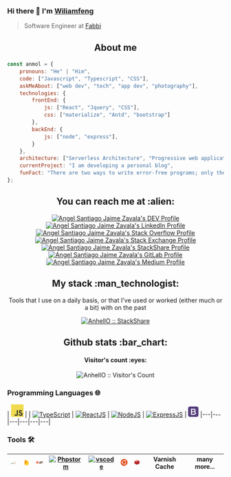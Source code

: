 ### Hi there 👋 I'm [Wiliamfeng](https://wiliamfeng.github.io/profile/)
> Software Engineer at [Fabbi](https://fabbi.com.vn/)

<h2 align="center">About me</h2>

```javascript
const anmol = {
    pronouns: "He" | "Him",
    code: ["Javascript", "Typescript", "CSS"],
    askMeAbout: ["web dev", "tech", "app dev", "photography"],
    technologies: {
        frontEnd: {
            js: ["React", "Jquery", "CSS"],
            css: ["materialize", "Antd", "bootstrap"]
        },
        backEnd: {
            js: ["node", "express"],
        }
    },
    architecture: ["Serverless Architecture", "Progressive web applications", "Single page applications"],
    currentProject: "I am developing a personal blog",
    funFact: "There are two ways to write error-free programs; only the third one works"
};
```

<h2 align="center">You can reach me at :alien:</h2>

<p align="center">
  <a href="https://dev.to/wiliamfeng">
    <img src="https://d2fltix0v2e0sb.cloudfront.net/dev-badge.svg" alt="Angel Santiago Jaime Zavala's DEV Profile" height="30" width="30">
  </a>

  <a href="https://www.linkedin.com/in/vietphong1105/">
    <img src="https://www.vectorlogo.zone/logos/linkedin/linkedin-icon.svg" alt="Angel Santiago Jaime Zavala's LinkedIn Profile" height="30" width="30">
  </a>

  <a href="https://stackoverflow.com/users/8325791/wiliamfeng">
    <img src="https://www.vectorlogo.zone/logos/stackoverflow/stackoverflow-icon.svg" alt="Angel Santiago Jaime Zavala's Stack Overflow Profile" height="30" width="30">
  </a>

  <a href="https://meta.stackexchange.com/users/876750/wiliamfeng">
    <img src="https://www.vectorlogo.zone/logos/stackexchange/stackexchange-icon.svg" alt="Angel Santiago Jaime Zavala's Stack Exchange Profile" height="30" width="30">
  </a>

  <a href="https://stackshare.io/wiliamfeng">
    <img src="https://cdn.worldvectorlogo.com/logos/stackshare.svg" alt="Angel Santiago Jaime Zavala's StackShare Profile" height="30" width="30">
  </a>
  
  <a href="https://gitlab.com/wiliamfeng">
    <img src="https://www.vectorlogo.zone/logos/gitlab/gitlab-icon.svg" alt="Angel Santiago Jaime Zavala's GitLab Profile" height="30" width="30">
  </a>
  
  <a href="https://medium.com/@wiliamfeng">
    <img src="https://www.vectorlogo.zone/logos/medium/medium-tile.svg" alt="Angel Santiago Jaime Zavala's Medium Profile" height="30" width="30">
  </a>
  
</p>

<h2 align="center">My stack :man_technologist:</h2>

<p align="center">Tools that I use on a daily basis, or that I've used or worked (either much or a bit) with on the past</p>
<p align="center">
  <a href="https://stackshare.io/anhello/my-personal-stack">
    <img src="http://img.shields.io/badge/tech-stack-0690fa.svg?style=flat" alt="AnhellO :: StackShare" />
  </a>
</p>

<h2 align="center">Github stats :bar_chart:</h2>

<h4 align="center">Visitor's count :eyes:</h4>

<p align="center"><img src="https://profile-counter.glitch.me/{AnhellO}/count.svg" alt="AnhellO :: Visitor's Count" /></p>

### Programming Languages 🌐

|  [<img src="https://raw.githubusercontent.com/github/explore/80688e429a7d4ef2fca1e82350fe8e3517d3494d/topics/javascript/javascript.png" alt="Javascript" width="29">](https://javascript.info/) | | [<img src="https://cdn.iconscout.com/icon/free/png-512/typescript-1174965.png" alt="TypeScript" width="35">](https://www.typescriptlang.org/) | [<img src="https://mpng.subpng.com/20180604/pol/kisspng-react-javascript-angularjs-ionic-atom-5b154be6709500.6532453515281223424611.jpg" alt="ReactJS" width="40">](https://reactjs.org/) | [<img src="https://cdn.iconscout.com/icon/free/png-256/node-js-1174925.png" alt="NodeJS" width="38">](https://nodejs.org/en/)  | [<img src="https://expressjs.com/images/express-facebook-share.png" alt="ExpressJS" width="34">](http://expressjs.com/)  |  [<img src="https://raw.githubusercontent.com/github/explore/80688e429a7d4ef2fca1e82350fe8e3517d3494d/topics/bootstrap/bootstrap.png" alt="Bootstrap" width="24">](https://getbootstrap.com/)
|---|---|---|---|---|---|
 
### Tools 🛠️

| [<img src="https://raw.githubusercontent.com/github/explore/80688e429a7d4ef2fca1e82350fe8e3517d3494d/topics/mysql/mysql.png" alt="mysql" width="24">](https://www.mysql.com/) |  [<img src="https://raw.githubusercontent.com/github/explore/80688e429a7d4ef2fca1e82350fe8e3517d3494d/topics/firebase/firebase.png" alt="firebase" width="24">](https://firebase.google.com/) | [<img src="https://raw.githubusercontent.com/github/explore/80688e429a7d4ef2fca1e82350fe8e3517d3494d/topics/git/git.png" alt="Git" width="24">](https://git-scm.com/) |  [<img src="https://logonoid.com/images/phpstorm-logo.png" alt="Phpstorm" width="24">](https://www.jetbrains.com/phpstorm/) | [<img src="https://upload.wikimedia.org/wikipedia/commons/thumb/2/2d/Visual_Studio_Code_1.18_icon.svg/1200px-Visual_Studio_Code_1.18_icon.svg.png" alt="vscode" width="24">](https://code.visualstudio.com/) | [<img src="https://raw.githubusercontent.com/github/explore/80688e429a7d4ef2fca1e82350fe8e3517d3494d/topics/ubuntu/ubuntu.png" alt="Ubuntu" width="24">](https://ubuntu.com/)  |  [<img src="https://raw.githubusercontent.com/github/explore/80688e429a7d4ef2fca1e82350fe8e3517d3494d/topics/redis/redis.png" alt="Redis" width="24">](https://redis.io/) | Varnish Cache | many more...
|---|---|---|---|---|---|---|---|---|
